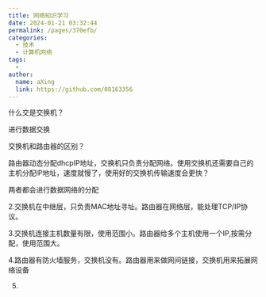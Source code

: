 ```yaml
---
title: 网络知识学习
date: 2024-01-21 03:32:44
permalink: /pages/370efb/
categories:
  - 技术
  - 计算机网络
tags:
  - 
author: 
  name: aXing
  link: https://github.com/08163356
---
```

什么交是交换机？

进行数据交换

交换机和路由器的区别？

路由器动态分配dhcpIP地址，交换机只负责分配网络。使用交换机还需要自己的主机分配IP地址，速度就慢了，使用好的交换机传输速度会更快？

两者都会进行数据网络的分配

2.交换机在中继层，只负责MAC地址寻址。路由器在网络层，能处理TCP/IP协议。

3.交换机连接主机数量有限，使用范围小。路由器给多个主机使用一个IP,按需分配，使用范围大。

4.路由器有防火墙服务，交换机没有。路由器用来做网间链接，交换机用来拓展网络设备

5.

